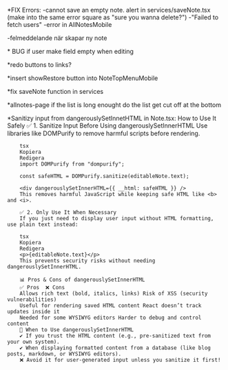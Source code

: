 \*FIX Errors:
-cannot save an empty note. alert in services/saveNote.tsx (make into the same error square as "sure you wanna delete?")
-"Failed to fetch users" -error in AllNotesMobile

-felmeddelande när skapar ny note

\* BUG if user make field empty when editing

\*redo buttons to links?

\*insert showRestore button into NoteTopMenuMobile

\*fix saveNote function in services

\*allnotes-page if the list is long enought do the list get cut off at the bottom

\*Sanitizy input from dangerouslySetInnetHTML in Note.tsx:
How to Use It Safely
✅ 1. Sanitize Input Before Using dangerouslySetInnerHTML
Use libraries like DOMPurify to remove harmful scripts before rendering.

        tsx
        Kopiera
        Redigera
        import DOMPurify from "dompurify";

        const safeHTML = DOMPurify.sanitize(editableNote.text);

        <div dangerouslySetInnerHTML={{ __html: safeHTML }} />
        This removes harmful JavaScript while keeping safe HTML like <b> and <i>.

        ✅ 2. Only Use It When Necessary
        If you just need to display user input without HTML formatting, use plain text instead:

        tsx
        Kopiera
        Redigera
        <p>{editableNote.text}</p>
        This prevents security risks without needing dangerouslySetInnerHTML.

        📊 Pros & Cons of dangerouslySetInnerHTML
        ✅ Pros	❌ Cons
        Allows rich text (bold, italics, links)	Risk of XSS (security vulnerabilities)
        Useful for rendering saved HTML content	React doesn’t track updates inside it
        Needed for some WYSIWYG editors	Harder to debug and control content
        🚀 When to Use dangerouslySetInnerHTML
        ✔ If you trust the HTML content (e.g., pre-sanitized text from your own system).
        ✔ When displaying formatted content from a database (like blog posts, markdown, or WYSIWYG editors).
        ❌ Avoid it for user-generated input unless you sanitize it first!
